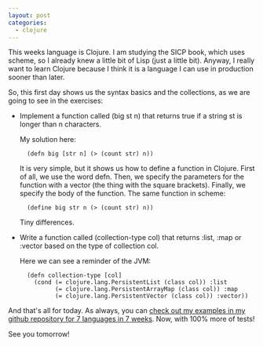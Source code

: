 ```yaml
---
layout: post
categories:
  - clojure
---
```

This weeks language is Clojure. I am studying the SICP book, which uses scheme, so I already knew a little bit of Lisp (just a little bit). Anyway, I really want to learn Clojure because I think it is a language I can use in production sooner than later.

So, this first day shows us the syntax basics and the collections, as we are going to see in the exercises:

- Implement a function called (big st n) that returns true if a string st is longer than n characters.

  My solution here:

        (defn big [str n] (> (count str) n))

  It is very simple, but it shows us how to define a function in Clojure. First of all, we use the word defn. Then, we specify the parameters for the function with a vector (the thing with the square brackets). Finally, we specify the body of the function.
  The same function in scheme:

        (define big str n (> (count str) n))

  Tiny differences.

- Write a function called (collection-type col) that returns :list, :map or :vector based on the type of collection col.

  Here we can see a reminder of the JVM:

        (defn collection-type [col]
          (cond (= clojure.lang.PersistentList (class col)) :list
                (= clojure.lang.PersistentArrayMap (class col)) :map
                (= clojure.lang.PersistentVector (class col)) :vector))


And that's all for today. As always, you can [check out my examples in my github repository for 7 languages in 7 weeks](https://github.com/plagelao/7languages7weeks/tree/master/clojure/day-1). Now, with 100% more of tests!

See you tomorrow!
